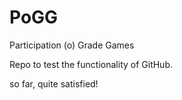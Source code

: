 # PoGG
Participation (o) Grade Games

Repo to test the functionality of GitHub.

so far, quite satisfied!
